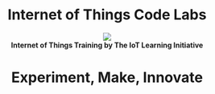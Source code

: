 
<h1><center><b>Internet of Things Code Labs</b></center></h1>

<center><img src="http://www.ti.com/lsds/media/images/wireless_connectivity/50BillionThings.png"></center>

<center><b>Internet of Things Training by The IoT Learning Initiative</b></center>

<center><h1><b>Experiment, Make, Innovate</b></h1></center>
